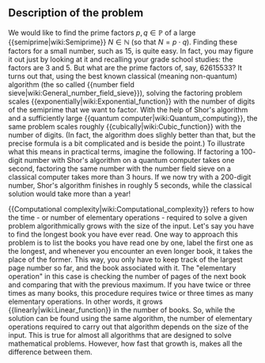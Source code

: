 ## Description of the problem

We would like to find the prime factors $p, q \in \mathbb{P}$ of a large {{semiprime|wiki:Semiprime}} $N \in \mathbb{N}$ (so that $N = p \cdot q$). Finding these factors for a small number, such as $15$, is quite easy. In fact, you may figure it out just by looking at it and recalling your grade school studies: the factors are $3$ and $5$. But what are the prime factors of, say, $62615533$? It turns out that, using the best known classical (meaning non-quantum) algorithm (the so called {{number field sieve|wiki:General_number_field_sieve}}), solving the factoring problem scales {{exponentially|wiki:Exponential_function}} with the number of digits of the semiprime that we want to factor. With the help of Shor's algorithm and a sufficiently large {{quantum computer|wiki:Quantum_computing}}, the same problem scales roughly {{cubically|wiki:Cubic_function}} with the number of digits. (In fact, the algorithm does slighly better than that, but the precise formula is a bit complicated and is beside the point.) To illustrate what this means in practical terms, imagine the following. If factoring a $100$-digit number with Shor's algorithm on a quantum computer takes one second, factoring the same number with the number field sieve on a classical computer takes more than $3$ hours. If we now try with a $200$-digit number, Shor's algorithm finishes in roughly $5$ seconds, while the classical solution would take more than a year!

{{Computational complexity|wiki:Computational_complexity}} refers to how the time - or number of elementary operations - required to solve a given problem algorithmically grows with the size of the input. Let's say you have to find the longest book you have ever read. One way to approach this problem is to list the books you have read one by one, label the first one as the longest, and whenever you encounter an even longer book, it takes the place of the former. This way, you only have to keep track of the largest page number so far, and the book associated with it. The "elementary operation" in this case is checking the number of pages of the next book and comparing that with the previous maximum. If you have twice or three times as many books, this procedure requires twice or three times as many elementary operations. In other words, it grows {{linearly|wiki:Linear_function}} in the number of books. So, while the solution can be found using the same algorithm, the number of elementary operations required to carry out that algorithm depends on the size of the input. This is true for almost all algorithms that are designed to solve mathematical problems. However, how fast that growth is, makes all the difference between them.


<!-- TODO add and link to some use cases like RSA here and explain how this is important and strange. -->